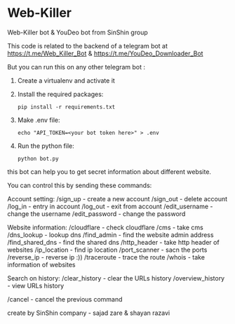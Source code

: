 # Web-Killer
Web-Killer bot & YouDeo bot from SinShin group

This code is related to the backend of a telegram bot at https://t.me/Web_Killer_Bot & https://t.me/YouDeo_Downloader_Bot

But you can run this on any other telegram bot :

  1. Create a virtualenv and activate it

  2. Install the required packages:

         pip install -r requirements.txt
    
  3. Make .env file:

         echo "API_TOKEN=<your bot token here>" > .env
    
  4. Run the python file:

         python bot.py



this bot can help you to get secret information about different website.

You can control this by sending these commands:

Account setting:
/sign_up - create a new account
/sign_out - delete account
/log_in - entry in account
/log_out - exit from account
/edit_username - change the username
/edit_password - change the password

Website information:
/cloudflare - check cloudflare
/cms - take cms
/dns_lookup - lookup dns
/find_admin - find the website admin address
/find_shared_dns - find the shared dns
/http_header - take http header of websites
/ip_location - find ip location 
/port_scanner - sacn the ports
/reverse_ip - reverse ip :))
/traceroute - trace the route
/whois - take information of websites

Search on history:
/clear_history - clear the URLs history
/overview_history - view URLs history

/cancel - cancel the previous command



create by SinShin company - sajad zare & shayan razavi
